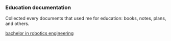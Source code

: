 ### Education documentation

Collected every documents that used me for education: books, notes, plans, and others.

[bachelor in robotics engineering](bs_robotics/README.md)